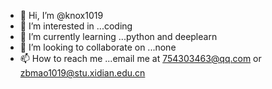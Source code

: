 - 👋 Hi, I’m @knox1019
- 👀 I’m interested in ...coding
- 🌱 I’m currently learning ...python and deeplearn 
- 💞️ I’m looking to collaborate on ...none
- 📫 How to reach me ...email me at 754303463@qq.com or zbmao1019@stu.xidian.edu.cn

<!---
knox1019/knox1019 is a ✨ special ✨ repository because its `README.md` (this file) appears on your GitHub profile.
You can click the Preview link to take a look at your changes.
--->
